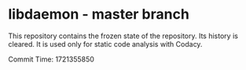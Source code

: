 # libdaemon - master branch

This repository contains the frozen state of the repository.
Its history is cleared. It is used only for static code
analysis with Codacy.

Commit Time: 1721355850